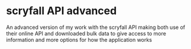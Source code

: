 # scryfall API advanced
 An advanced version of my work with the scryfall API making both use of their online API and downloaded bulk data to give access to more information and more options for how the application works
